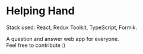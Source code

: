 # Helping Hand

Stack used: React, Redux Toolkit, TypeScript, Formik.

A question and answer web app for everyone.\
Feel free to contribute :)